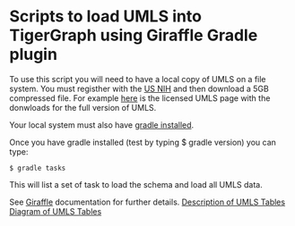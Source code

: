 # Scripts to load UMLS into TigerGraph using Giraffle Gradle plugin

To use this script you will need to have a local copy of UMLS on a file system.
You must registher with the [US NIH](https://www.nlm.nih.gov/research/umls/index.html) and then download a 5GB compressed file.  For example [here](https://www.nlm.nih.gov/research/umls/licensedcontent/umlsknowledgesources.html) is the licensed UMLS page with the donwloads for the full version of UMLS.

Your local system must also have [gradle installed](https://gradle.org/install/).

Once you have gradle installed (test by typing $ gradle version) you can type:

```$ gradle tasks```

This will list a set of task to load the schema and load all UMLS data.

See [Giraffle](https://optum.github.io/giraffle/#/) documentation for further details.
[Description of UMLS Tables](https://www.ncbi.nlm.nih.gov/books/NBK9685/#_ch03_sec3_3_)
[Diagram of UMLS Tables](https://www.nlm.nih.gov/research/umls/images/meta_e_diagram.jpg)



